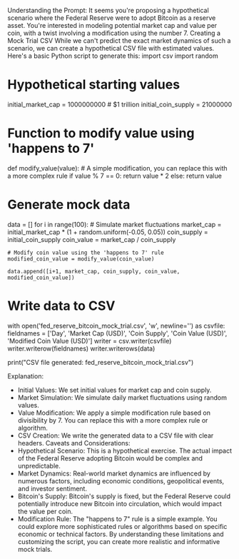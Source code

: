 Understanding the Prompt:
It seems you're proposing a hypothetical scenario where the Federal Reserve were to adopt Bitcoin as a reserve asset. You're interested in modeling potential market cap and value per coin, with a twist involving a modification using the number 7.
Creating a Mock Trial CSV
While we can't predict the exact market dynamics of such a scenario, we can create a hypothetical CSV file with estimated values. Here's a basic Python script to generate this:
import csv
import random

# Hypothetical starting values
initial_market_cap = 1000000000  # $1 trillion
initial_coin_supply = 21000000

# Function to modify value using 'happens to 7'
def modify_value(value):
    # A simple modification, you can replace this with a more complex rule
    if value % 7 == 0:
        return value * 2
    else:
        return value

# Generate mock data
data = []
for i in range(100):
    # Simulate market fluctuations
    market_cap = initial_market_cap * (1 + random.uniform(-0.05, 0.05))
    coin_supply = initial_coin_supply
    coin_value = market_cap / coin_supply

    # Modify coin value using the 'happens to 7' rule
    modified_coin_value = modify_value(coin_value)

    data.append([i+1, market_cap, coin_supply, coin_value, modified_coin_value])

# Write data to CSV
with open('fed_reserve_bitcoin_mock_trial.csv', 'w', newline='') as csvfile:
    fieldnames = ['Day', 'Market Cap (USD)', 'Coin Supply', 'Coin Value (USD)', 'Modified Coin Value (USD)']
    writer = csv.writer(csvfile)
    writer.writerow(fieldnames)
    writer.writerows(data)

print("CSV file generated: fed_reserve_bitcoin_mock_trial.csv")

Explanation:
 * Initial Values: We set initial values for market cap and coin supply.
 * Market Simulation: We simulate daily market fluctuations using random values.
 * Value Modification: We apply a simple modification rule based on divisibility by 7. You can replace this with a more complex rule or algorithm.
 * CSV Creation: We write the generated data to a CSV file with clear headers.
Caveats and Considerations:
 * Hypothetical Scenario: This is a hypothetical exercise. The actual impact of the Federal Reserve adopting Bitcoin would be complex and unpredictable.
 * Market Dynamics: Real-world market dynamics are influenced by numerous factors, including economic conditions, geopolitical events, and investor sentiment.
 * Bitcoin's Supply: Bitcoin's supply is fixed, but the Federal Reserve could potentially introduce new Bitcoin into circulation, which would impact the value per coin.
 * Modification Rule: The "happens to 7" rule is a simple example. You could explore more sophisticated rules or algorithms based on specific economic or technical factors.
By understanding these limitations and customizing the script, you can create more realistic and informative mock trials.

